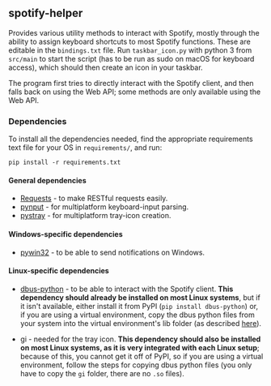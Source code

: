 ## spotify-helper
Provides various utility methods to interact with Spotify, mostly through the ability to assign keyboard shortcuts to most Spotify functions. These are editable in the `bindings.txt` file. Run `taskbar_icon.py` with python 3 from `src/main` to start the script (has to be run as sudo on macOS for keyboard access), which should then create an icon in your taskbar.

The program first tries to directly interact with the Spotify client, and then falls back on using the Web API; some methods are only available using the Web API.


### Dependencies

To install all the dependencies needed, find the appropriate requirements text file for your OS in `requirements/`, and run:

`pip install -r requirements.txt`


#### General dependencies

- [Requests](http://docs.python-requests.org/en/master/) - to make RESTful requests easily.
- [pynput](https://pythonhosted.org/pynput/) - for multiplatform keyboard-input parsing.
- [pystray](https://pypi.org/project/pystray/) - for multiplatform tray-icon creation.

#### Windows-specific dependencies

- [pywin32](https://pypi.python.org/pypi/pywin32) - to be able to send notifications on Windows.

#### Linux-specific dependencies

- [dbus-python](https://pypi.org/project/dbus-python) - to be able to interact with the Spotify client. **This dependency should already be installed on most Linux systems**, but if it isn't available, either install it from PyPI (`pip install dbus-python`) or, if you are using a virtual environment, copy the dbus python files from your system into the virtual environment's lib folder (as described [here](https://stackoverflow.com/a/23237728)).

- gi - needed for the tray icon. **This dependency should also be installed on most Linux systems, as it is very integrated with each Linux setup**; because of this, you cannot get it off of PyPI, so if you are using a virtual environment, follow the steps for copying dbus python files (you only have to copy the `gi` folder, there are no `.so` files).
